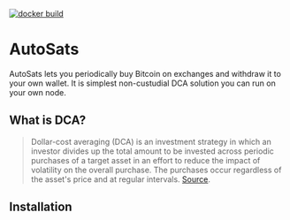 [![docker build](https://github.com/bezysoftware/autosats/actions/workflows/build.yml/badge.svg)](https://github.com/bezysoftware/autosats/actions)

# AutoSats

AutoSats lets you periodically buy Bitcoin on exchanges and withdraw it to your own wallet. 
It is simplest non-custudial DCA solution you can run on your own node.

## What is DCA?

> Dollar-cost averaging (DCA) is an investment strategy in which an investor divides up the total amount to be invested across periodic purchases of a target asset in an effort to reduce the impact of volatility on the overall purchase. The purchases occur regardless of the asset's price and at regular intervals.
[Source](https://www.investopedia.com/terms/d/dollarcostaveraging.asp).

## Installation

